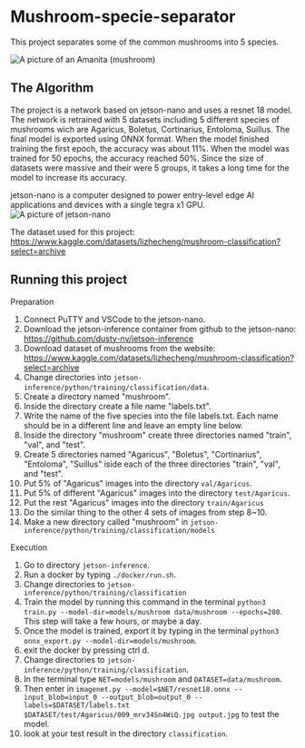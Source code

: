 # Mushroom-specie-separator

This project separates some of the common mushrooms into 5 species.

![A picture of an Amanita (mushroom)](https://github.com/WalmartbagLu/Mushroom-specie-separator/assets/138505874/4a6f0f4e-938e-48e4-a06a-b5139bb22d0b)

## The Algorithm

The project is a network based on jetson-nano and uses a resnet 18 model. The network is retrained with 5 datasets including 5 different species of mushrooms wich are Agaricus, Boletus, Cortinarius, Entoloma,  Suillus. The final model is exported using ONNX format. When the model finished training the first epoch, the accuracy was about 11%. When the model was trained for 50 epochs, the accuracy reached 50%. Since the size of datasets were massive and their were 5 groups, it takes a long time for the model to increase its accuracy.

jetson-nano is a computer designed to power entry-level edge AI applications and devices with a single tegra x1 GPU.
![A picture of jetson-nano](https://github.com/WalmartbagLu/Mushroom-specie-separator/assets/138505874/32851ff6-9252-4b41-a2a3-ec96c145d6bf)

The dataset used for this project: https://www.kaggle.com/datasets/lizhecheng/mushroom-classification?select=archive

## Running this project

Preparation
1. Connect PuTTY and VSCode to the jetson-nano.
2. Download the jetson-inference container from github to the jetson-nano: https://github.com/dusty-nv/jetson-inference
3. Download dataset of mushrooms from the website: https://www.kaggle.com/datasets/lizhecheng/mushroom-classification?select=archive
4. Change directories into `jetson-inference/python/training/classification/data`.
5. Create a directory named "mushroom".
6. Inside the directory create a file name "labels.txt".
7. Write the name of the five species into the file labels.txt. Each name should be in a different line and leave an empty line below.
8. Inside the directory "mushroom" create three directories named "train", "val", and "test".
9. Create 5 directories named "Agaricus", "Boletus", "Cortinarius", "Entoloma", "Suillus" iside each of the three directories "train", "val", and "test".
10. Put 5% of "Agaricus" images into the directory `val/Agaricus`.
11. Put 5% of different "Agaricus" images into the directory `test/Agaricus`.
12. Put the rest "Agaricus" images into the directory `train/Agaricus`
13. Do the similar thing to the other 4 sets of images from step 8~10.
14. Make a new directory called "mushroom" in `jetson-inference/python/training/classification/models`

Execution
1. Go to directory `jetson-inference`.
2. Run a docker by typing `./docker/run.sh`.
3. Change directories to `jetson-inference/python/training/classification`
4. Train the model by running this command in the terminal `python3 train.py --model-dir=models/mushroom data/mushroom --epochs=200`. This step will take a few hours, or maybe a day.
5. Once the model is trained, export it by typing in the terminal `python3 onnx_export.py --model-dir=models/mushroom`.
6. exit the docker by pressing ctrl d.
7. Change directories to `jetson-inference/python/training/classification`.
8. In the terminal type `NET=models/mushroom` and `DATASET=data/mushroom`.
9. Then enter in `imagenet.py --model=$NET/resnet18.onnx --input_blob=input_0 --output_blob=output_0 --labels=$DATASET/labels.txt $DATASET/test/Agaricus/009_mrv34Sn4WiQ.jpg output.jpg` to test the model.
10. look at your test result in the directory `classification`.

